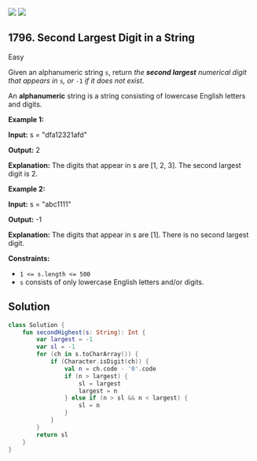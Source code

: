 [![](https://img.shields.io/github/stars/javadev/LeetCode-in-Kotlin?label=Stars&style=flat-square)](https://github.com/javadev/LeetCode-in-Kotlin)
[![](https://img.shields.io/github/forks/javadev/LeetCode-in-Kotlin?label=Fork%20me%20on%20GitHub%20&style=flat-square)](https://github.com/javadev/LeetCode-in-Kotlin/fork)

## 1796\. Second Largest Digit in a String

Easy

Given an alphanumeric string `s`, return _the **second largest** numerical digit that appears in_ `s`_, or_ `-1` _if it does not exist_.

An **alphanumeric** string is a string consisting of lowercase English letters and digits.

**Example 1:**

**Input:** s = "dfa12321afd"

**Output:** 2

**Explanation:** The digits that appear in s are [1, 2, 3]. The second largest digit is 2.

**Example 2:**

**Input:** s = "abc1111"

**Output:** -1

**Explanation:** The digits that appear in s are [1]. There is no second largest digit.

**Constraints:**

*   `1 <= s.length <= 500`
*   `s` consists of only lowercase English letters and/or digits.

## Solution

```kotlin
class Solution {
    fun secondHighest(s: String): Int {
        var largest = -1
        var sl = -1
        for (ch in s.toCharArray()) {
            if (Character.isDigit(ch)) {
                val n = ch.code - '0'.code
                if (n > largest) {
                    sl = largest
                    largest = n
                } else if (n > sl && n < largest) {
                    sl = n
                }
            }
        }
        return sl
    }
}
```